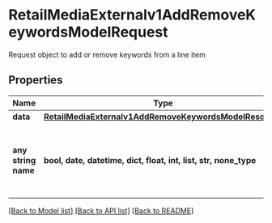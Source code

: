 # RetailMediaExternalv1AddRemoveKeywordsModelRequest

Request object to add or remove keywords from a line item

## Properties
Name | Type | Description | Notes
------------ | ------------- | ------------- | -------------
**data** | [**RetailMediaExternalv1AddRemoveKeywordsModelResource**](RetailMediaExternalv1AddRemoveKeywordsModelResource.md) |  | [optional] 
**any string name** | **bool, date, datetime, dict, float, int, list, str, none_type** | any string name can be used but the value must be the correct type | [optional]

[[Back to Model list]](../README.md#documentation-for-models) [[Back to API list]](../README.md#documentation-for-api-endpoints) [[Back to README]](../README.md)


